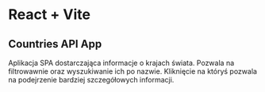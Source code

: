 # React + Vite

## Countries API App

Aplikacja SPA dostarczająca informacje o krajach świata. Pozwala na filtrowawnie oraz wyszukiwanie ich po nazwie. Kliknięcie na któryś pozwala na podejrzenie bardziej szczegółowych informacji.